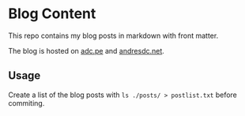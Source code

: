 # Blog Content

This repo contains my blog posts in markdown with front matter.

The blog is hosted on [adc.pe](https://adc.pe) and [andresdc.net](https://andresdc.net).

## Usage

Create a list of the blog posts with `ls ./posts/ > postlist.txt` before commiting.
